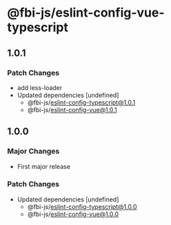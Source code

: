 # @fbi-js/eslint-config-vue-typescript

## 1.0.1

### Patch Changes

- add less-loader
- Updated dependencies [undefined]
  - @fbi-js/eslint-config-typescript@1.0.1
  - @fbi-js/eslint-config-vue@1.0.1

## 1.0.0

### Major Changes

- First major release

### Patch Changes

- Updated dependencies [undefined]
  - @fbi-js/eslint-config-typescript@1.0.0
  - @fbi-js/eslint-config-vue@1.0.0

